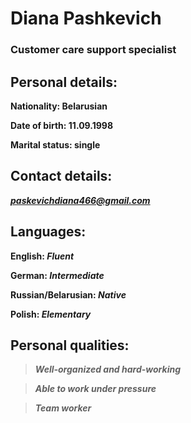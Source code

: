 # Diana Pashkevich
### Customer care support specialist
## Personal details:
**Nationality: Belarusian**

**Date of birth: 11.09.1998**

**Marital status: single**
## Contact details:
***paskevichdiana466@gmail.com***
## Languages:
**English: _Fluent_**

**German: _Intermediate_**

**Russian/Belarusian: _Native_**

**Polish: _Elementary_**
## Personal qualities:
> ***Well-organized and hard-working***

> ***Able to work under pressure***

> ***Team worker***


